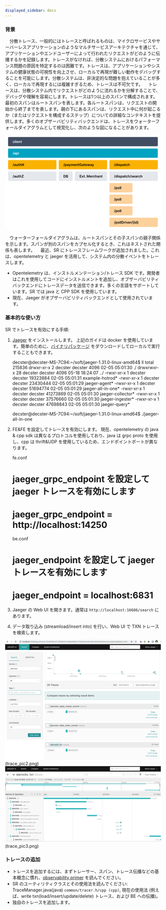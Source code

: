 ```yaml
---
displayed_sidebar: docs
---
```


### 背景

&emsp;分散トレース、一般的にはトレースと呼ばれるものは、マイクロサービスやサーバーレスアプリケーションのようなマルチサービスアーキテクチャを通じて、アプリケーションやエンドユーザーによって行われたリクエストがどのように伝播するかを記録します。トレースがなければ、分散システムにおけるパフォーマンス問題の原因を特定するのは困難です。トレースは、アプリケーションやシステムの健康状態の可視性を向上させ、ローカルで再現が難しい動作をデバッグすることを可能にします。分散システムは、非決定的な問題を抱えていることが多く、ローカルで再現するには複雑すぎるため、トレースは不可欠です。
&emsp;トレースは、分散システム内でリクエストがどのように流れるかを分解することで、デバッグや理解を容易にします。トレースは1つ以上のスパンで構成されます。最初のスパンはルートスパンを表します。各ルートスパンは、リクエストの開始から終了までを表します。親の下にあるスパンは、リクエスト中に何が起こるか（またはリクエストを構成するステップ）についての詳細なコンテキストを提供します。多くのオブザーバビリティバックエンドは、トレースをウォーターフォールダイアグラムとして視覚化し、次のような図になることがあります。

![trace_pic1](../../_assets/trace_pic1.png)

&emsp;ウォーターフォールダイアグラムは、ルートスパンとその子スパンの親子関係を示します。スパンが別のスパンをカプセル化するとき、これはネストされた関係も表します。
&emsp;最近、SR にトレースフレームワークが追加されました。これは、opentelemetry と jaeger を活用して、システム内の分散イベントをトレースします。

*   Opentelemetry は、インストルメンテーション/トレース SDK です。開発者はこれを使用してコードにインストルメントを追加し、オブザーバビリティバックエンドにトレースデータを送信できます。多くの言語をサポートしています。SR では java と CPP SDK を使用しています。
*   現在、Jaeger がオブザーバビリティバックエンドとして使用されています。

### 基本的な使い方

SR でトレースを有効にする手順:

1.  [Jaeger](https://www.jaegertracing.io/docs/1.31/getting-started/) をインストールします。
    上記のガイドは docker を使用しています。簡単のために、[バイナリパッケージ](https://github.com/jaegertracing/jaeger/releases) をダウンロードしてローカルで実行することもできます。

    decster@decster-MS-7C94:~/soft/jaeger-1.31.0-linux-amd64$ ll
    total 215836
    drwxr-xr-x  2 decster decster     4096 02-05 05:01:30 ./
    drwxrwxr-x 28 decster decster     4096 05-18 18:24:07 ../
    -rwxr-xr-x  1 decster decster 19323884 02-05 05:01:31 example-hotrod*
    -rwxr-xr-x  1 decster decster 23430444 02-05 05:01:29 jaeger-agent*
    -rwxr-xr-x  1 decster decster 51694774 02-05 05:01:29 jaeger-all-in-one*
    -rwxr-xr-x  1 decster decster 41273869 02-05 05:01:30 jaeger-collector*
    -rwxr-xr-x  1 decster decster 37576660 02-05 05:01:30 jaeger-ingester*
    -rwxr-xr-x  1 decster decster 47698843 02-05 05:01:30 jaeger-query*

    decster@decster-MS-7C94:~/soft/jaeger-1.31.0-linux-amd64$ ./jaeger-all-in-one 

2.  FE\&FE を設定してトレースを有効にします。
    現在、opentelemetry の java & cpp sdk は異なるプロトコルを使用しており、java は grpc proto を使用し、cpp は thrift\&UDP を使用しているため、エンドポイントポートが異なります。

    fe.conf

    # jaeger_grpc_endpoint を設定して jaeger トレースを有効にします
    # jaeger_grpc_endpoint = http://localhost:14250


    be.conf

    # jaeger_endpoint を設定して jaeger トレースを有効にします
    # jaeger_endpoint = localhost:6831

3.  Jaeger の Web UI を開きます。通常は `http://localhost:16686/search` にあります。
4.  データ取り込み (streamload\/insert into) を行い、Web UI で TXN トレースを検索します。

![trace_pic2.png](../../_assets/trace_pic2.png)(trace_pic2.png) 
![trace_pic3.png](../../_assets/trace_pic3.png)(trace_pic3.png) 

### トレースの追加

*   トレースを追加するには、まずトレーサー、スパン、トレース伝播などの基本概念に慣れ、[observability primer](https://opentelemetry.io/docs/concepts/observability-primer/) を読んでください。
*   SR のユーティリティクラスとその使用法を読んでください: TraceManager.java(java) `common/tracer.h/cpp (cpp)`, 現在の使用法 (例えば、write txn(load\/insert\/update\/delete) トレース、および BE への伝播)。
*   独自のトレースを追加します。